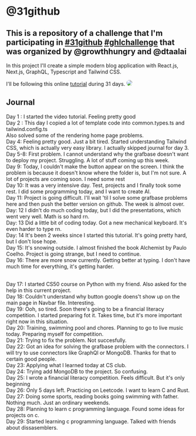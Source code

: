 # @31github

This is a repository of a challenge that I'm participating in [#31github](https://www.instagram.com/p/CzRBtg0IDyx/) [#ghlchallenge](https://www.instagram.com/p/CzRBtg0IDyx/)
that was organized by <strong> @growthhungry </strong> and <strong> @dtaalai </strong>
--------------------------------
In this project I'll create a simple modern blog application with React.js, Next.js, GraphQL, Typescript and Tailwind CSS.

I'll be following this online [tutorial](https://www.youtube.com/watch?v=986hztrfaSQ) during 31 days.
[<img src="https://www.nextplc.co.uk/~/media/Images/N/Next-PLC-V2/content-images/image-gallery/logos/next-black-v2-logo.jpg" style="max-width: 75%; height: auto; border-radius: 8px;">
](https://nextjs.org/)


## Journal
Day 1 : I started the video tutorial. Feeling pretty good
<br/>
Day 2 : This day I copied a lot of template code into common.types.ts and tailwind.config.ts 
<br/>
Also solved some of the rendering home page problems.
<br/>
Day 4:
Feeling pretty good. Just a bit tired. Started understanding Tailwind CSS, which is actually very easy library. I actually skipped journal for day 3.
<br/>
Day 5-8:
First problem. I cannot understand why the grafbase doesn't want to deploy my project. Struggling. A lot of stuff coming up this week.
<br/>
Day 9:
Today, I couldn't make the button appear on the screen. I think the problem is because it doesn't know where the folder is, but I'm not sure. A lot of projects are coming soon. I need some rest
<br/>
Day 10:
It was a very intensive day. Test, projects and I finally took some rest. I did some programming today, and I want to create AI.
<br/>
Day 11:
Project is going difficult. I'll wait 'til I solve some grafbase problems here and then push the better version on github. The week is almost over.
<br/>
Day: 12
I didn't do much coding today, but I did the presentations, which went very well. Math is so hard rn.
<br/>
Day: 13
Did a little bit of coding today. Got a new mechanical keyboard. It's even harder to type rn.
<br/>
Day: 14
It's been 2 weeks since I started this tutorial. It's going pretty hard, but I don't lose hope.
<br/>
Day 15: 
It's snowing outside. I almost finished the book Alchemist by Paulo Coelho.
Project is going strange, but I need to continue.
<br/>
Day 16: 
There are more snow currently. Getting better at typing. I don't have much time for everything, it's getting harder.

<br/>
Day 17:
I started CS50 course on Python with my friend. Also asked for the help in this current project.
<br/>
Day 18:
Couldn't understand why button google doens't show up on the main page in Navbar file. Interesting.
<br/>
Day 19:
Ooh, so tired. Soon there's going to be a financial literacy competition. I started preparing fot it. Takes time, but it's more important right now in this situation.
<br/>
Day 20:
Training, swimming pool and chores. Planning to go to live music today. Preparing myself for competition.
<br/>
Day 21:
Trying to fix the problem. Not succesfully.
<br/>
Day 22:
Got an idea for solving the grafbase problem with the connectors. I will try to use connectors like GraphQl or MongoDB. Thanks for that to certain good people.

<br/>
Day 23:
Applying what I learned today at CS club.
<br/>
Day 24:
Trying add MongoDB to the project. So confusing.
<br/>
Day 25:
I wrote a financial literacy competition. Feels difficult. But it's only beginning
<br/>
Day 26:
Only 5 days left. Practicing on Leetcode. I want to learn C and Rust.
<br/>
Day 27:
Doing some sports, reading books going swimming with father. Nothing much. Just an ordinary weekends.
<br/>
Day 28:
Planning to learn c programming language. Found some ideas for projects on c.
<br/>
Day 29:
Started learning c programming language. Talked with friends about dissasemblers.
